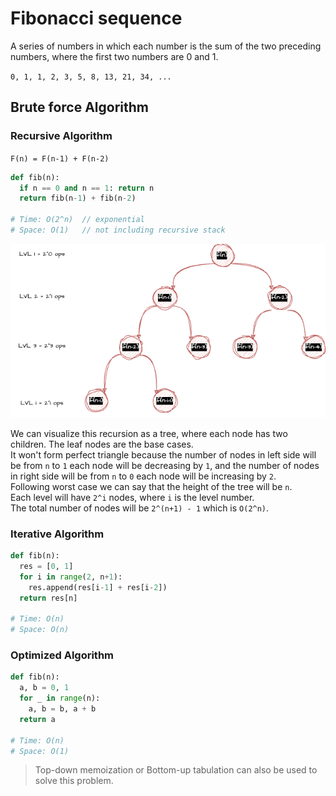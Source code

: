 # Fibonacci sequence

A series of numbers in which each number is the sum of the two preceding numbers, where the first two numbers are 0 and 1.

`0, 1, 1, 2, 3, 5, 8, 13, 21, 34, ...`

## Brute force Algorithm

### Recursive Algorithm

`F(n) = F(n-1) + F(n-2)`

```py
def fib(n):
  if n == 0 and n == 1: return n
  return fib(n-1) + fib(n-2)

# Time: O(2^n)  // exponential
# Space: O(1)   // not including recursive stack
```

![Fibonacci Recursion](../assets/fibonacci.drawio.png 'Fibonacci Recursion')

We can visualize this recursion as a tree, where each node has two children. The leaf nodes are the base cases.  
It won't form perfect triangle because the number of nodes in left side will be from `n` to `1` each node will be decreasing by `1`, and the number of nodes in right side will be from `n` to `0` each node will be increasing by `2`.  
Following worst case we can say that the height of the tree will be `n`.  
Each level will have `2^i` nodes, where `i` is the level number.  
The total number of nodes will be `2^(n+1) - 1` which is `O(2^n)`.

### Iterative Algorithm

```py
def fib(n):
  res = [0, 1]
  for i in range(2, n+1):
    res.append(res[i-1] + res[i-2])
  return res[n]

# Time: O(n)
# Space: O(n)
```

### Optimized Algorithm

```py
def fib(n):
  a, b = 0, 1
  for _ in range(n):
    a, b = b, a + b
  return a

# Time: O(n)
# Space: O(1)
```

> Top-down memoization or Bottom-up tabulation can also be used to solve this problem.
